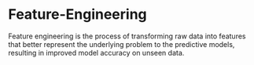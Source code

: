 # Feature-Engineering
Feature engineering is the process of transforming raw data into features that better represent the underlying problem to the predictive models, resulting in improved model accuracy on unseen data.
